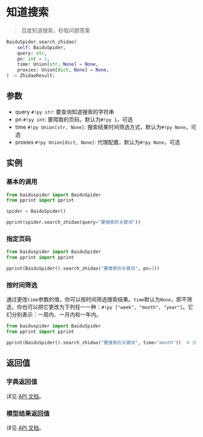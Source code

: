# 知道搜索

> 百度知道搜索，秒取问题答案

```python
BaiduSpider.search_zhidao(
    self: BaiduSpider,
    query: str,
    pn: int = 1,
    time: Union[str, None] = None,
    proxies: Union[dict, None] = None,
) -> ZhidaoResult:
```

## 参数

- query `#!py str`: 要查询知道搜索的字符串
- pn `#!py int`: 要爬取的页码，默认为`#!py 1`，可选
- time `#!py Union[str, None]`: 搜索结果时间筛选方式，默认为`#!py None`，可选
- proxies `#!py Union[dict, None]`: 代理配置，默认为`#!py None`，可选

## 实例

### 基本的调用

```python
from baiduspider import BaiduSpider
from pprint import pprint

spider = BaiduSpider()

pprint(spider.search_zhidao(query="要搜索的关键词"))
```

### 指定页码

```python
from baiduspider import BaiduSpider
from pprint import pprint

pprint(BaiduSpider().search_zhidao("要搜索的关键词", pn=2))
```

### 按时间筛选

通过更改`time`参数的值，你可以按时间筛选搜索结果。`time`默认为`None`，即不筛选，你也可以把它更改为下列任一一种：`#!py ["week", "month", "year"]`。它们分别表示：一周内、一月内和一年内。

```python
from baiduspider import BaiduSpider
from pprint import pprint

pprint(BaiduSpider().search_zhidao("要搜索的关键词", time="month"))  # 仅显示发布时间在一个月内的问答
```

## 返回值

### 字典返回值

详见 [API 文档](/api/baiduspider/__init__.html#baiduspider.__init__.BaiduSpider.search_zhidao)。

### 模型结果返回值

详见 [API 文档](/api/baiduspider/models/zhidao.html)。
